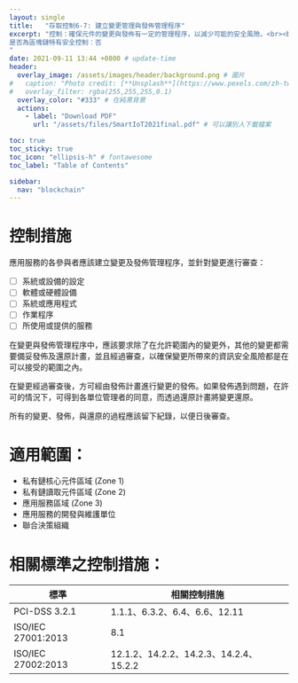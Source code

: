 ```yaml
---
layout: single
title:   "存取控制6-7: 建立變更管理與發佈管理程序"
excerpt: "控制：確保元件的變更與發佈有一定的管理程序，以減少可能的安全風險。<br><br>
是否為區塊鏈特有安全控制：否
" 
date: 2021-09-11 13:44 +0800 # update-time
header:
  overlay_image: /assets/images/header/background.png # 圖片
#   caption: "Photo credit: [**Unsplash**](https://www.pexels.com/zh-tw/search/earth/)" # 可以表示圖片來源
#   overlay_filter: rgba(255,255,255,0.1)
  overlay_color: "#333" # 在純黑背景
  actions:
    - label: "Download PDF"
      url: "/assets/files/SmartIoT2021final.pdf" # 可以讓別人下載檔案

toc: true
toc_sticky: true
toc_icon: "ellipsis-h" # fontawesome
toc_label: "Table of Contents"

sidebar:
  nav: "blockchain"
---
```



# 控制措施
應用服務的各參與者應該建立變更及發佈管理程序，並針對變更進行審查：

- [ ] 系統或設備的設定
- [ ] 軟體或硬體設備
- [ ] 系統或應用程式
- [ ] 作業程序
- [ ] 所使用或提供的服務

在變更與發佈管理程序中，應該要求除了在允許範圍內的變更外，其他的變更都需要備妥發佈及還原計畫，並且經過審查，以確保變更所帶來的資訊安全風險都是在可以接受的範圍之內。

在變更經過審查後，方可經由發佈計畫進行變更的發佈。如果發佈遇到問題，在許可的情況下，可得到各單位管理者的同意，而透過還原計畫將變更還原。

所有的變更、發佈，與還原的過程應該留下紀錄，以便日後審查。


# 適用範圍：
- 私有鏈核心元件區域 (Zone 1)
- 私有鏈讀取元件區域 (Zone 2)
- 應用服務區域 (Zone 3)
- 應用服務的開發與維護單位
- 聯合決策組織


# 相關標準之控制措施：

| 標準               | 相關控制措施                    |
| ------------------ | ------------------------------- |
| PCI-DSS 3.2.1      | 1.1.1、6.3.2、6.4、6.6、12.11 |
| ISO/IEC 27001:2013 | 8.1 |
| ISO/IEC 27002:2013 | 12.1.2、14.2.2、14.2.3、14.2.4、15.2.2 |



